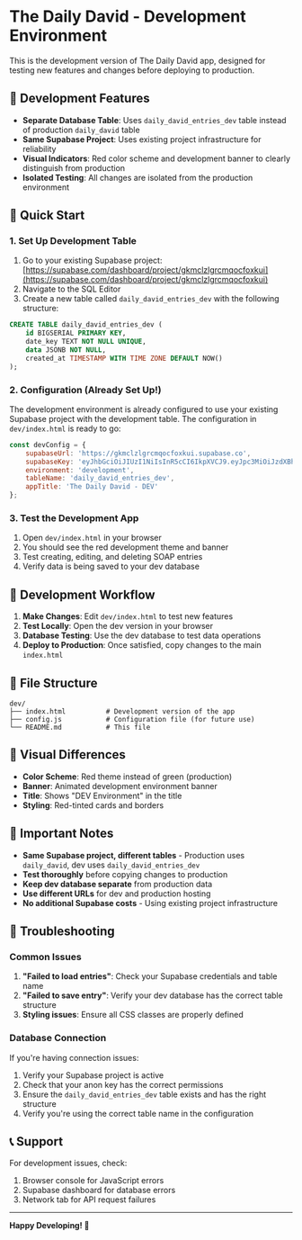 # The Daily David - Development Environment

This is the development version of The Daily David app, designed for testing new features and changes before deploying to production.

## 🚧 Development Features

- **Separate Database Table**: Uses `daily_david_entries_dev` table instead of production `daily_david` table
- **Same Supabase Project**: Uses existing project infrastructure for reliability
- **Visual Indicators**: Red color scheme and development banner to clearly distinguish from production
- **Isolated Testing**: All changes are isolated from the production environment

## 🚀 Quick Start

### 1. Set Up Development Table

1. Go to your existing Supabase project: [https://supabase.com/dashboard/project/gkmclzlgrcmqocfoxkui](https://supabase.com/dashboard/project/gkmclzlgrcmqocfoxkui)
2. Navigate to the SQL Editor
3. Create a new table called `daily_david_entries_dev` with the following structure:

```sql
CREATE TABLE daily_david_entries_dev (
    id BIGSERIAL PRIMARY KEY,
    date_key TEXT NOT NULL UNIQUE,
    data JSONB NOT NULL,
    created_at TIMESTAMP WITH TIME ZONE DEFAULT NOW()
);
```

### 2. Configuration (Already Set Up!)

The development environment is already configured to use your existing Supabase project with the development table. The configuration in `dev/index.html` is ready to go:

```javascript
const devConfig = {
    supabaseUrl: 'https://gkmclzlgrcmqocfoxkui.supabase.co',
    supabaseKey: 'eyJhbGciOiJIUzI1NiIsInR5cCI6IkpXVCJ9.eyJpc3MiOiJzdXBhYmFzZSIsInJlZiI6ImdrbWNsemxncmNtcW9jZm94a3VpIiwicm9sZSI6ImFub24iLCJpYXQiOjE3NTU2MDYzNzEsImV4cCI6MjA3MTE4MjM3MX0.ovOR0iMGao5qvrAThrx8KucLyTctiRkVbNJvYdPEyk0',
    environment: 'development',
    tableName: 'daily_david_entries_dev',
    appTitle: 'The Daily David - DEV'
};
```

### 3. Test the Development App

1. Open `dev/index.html` in your browser
2. You should see the red development theme and banner
3. Test creating, editing, and deleting SOAP entries
4. Verify data is being saved to your dev database

## 🔄 Development Workflow

1. **Make Changes**: Edit `dev/index.html` to test new features
2. **Test Locally**: Open the dev version in your browser
3. **Database Testing**: Use the dev database to test data operations
4. **Deploy to Production**: Once satisfied, copy changes to the main `index.html`

## 📁 File Structure

```
dev/
├── index.html          # Development version of the app
├── config.js           # Configuration file (for future use)
└── README.md           # This file
```

## 🎨 Visual Differences

- **Color Scheme**: Red theme instead of green (production)
- **Banner**: Animated development environment banner
- **Title**: Shows "DEV Environment" in the title
- **Styling**: Red-tinted cards and borders

## 🚨 Important Notes

- **Same Supabase project, different tables** - Production uses `daily_david`, dev uses `daily_david_entries_dev`
- **Test thoroughly** before copying changes to production
- **Keep dev database separate** from production data
- **Use different URLs** for dev and production hosting
- **No additional Supabase costs** - Using existing project infrastructure

## 🔧 Troubleshooting

### Common Issues

1. **"Failed to load entries"**: Check your Supabase credentials and table name
2. **"Failed to save entry"**: Verify your dev database has the correct table structure
3. **Styling issues**: Ensure all CSS classes are properly defined

### Database Connection

If you're having connection issues:
1. Verify your Supabase project is active
2. Check that your anon key has the correct permissions
3. Ensure the `daily_david_entries_dev` table exists and has the right structure
4. Verify you're using the correct table name in the configuration

## 📞 Support

For development issues, check:
1. Browser console for JavaScript errors
2. Supabase dashboard for database errors
3. Network tab for API request failures

---

**Happy Developing! 🎉**
